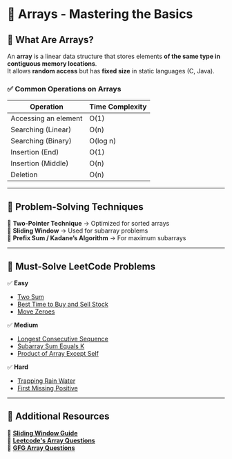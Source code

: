 # 📂 Arrays - Mastering the Basics  

## **📌 What Are Arrays?**  
An **array** is a linear data structure that stores elements **of the same type in contiguous memory locations**.  
It allows **random access** but has **fixed size** in static languages (C, Java).  

### **✅ Common Operations on Arrays**
| Operation  | Time Complexity |
|------------|---------------|
| Accessing an element | O(1) |
| Searching (Linear) | O(n) |
| Searching (Binary) | O(log n) |
| Insertion (End) | O(1) |
| Insertion (Middle) | O(n) |
| Deletion | O(n) |

---

## **📌 Problem-Solving Techniques**
🔹 **Two-Pointer Technique** → Optimized for sorted arrays  
🔹 **Sliding Window** → Used for subarray problems  
🔹 **Prefix Sum / Kadane’s Algorithm** → For maximum subarrays  

---

## **📌 Must-Solve LeetCode Problems**
✅ **Easy**
- [Two Sum](https://leetcode.com/problems/two-sum/)  
- [Best Time to Buy and Sell Stock](https://leetcode.com/problems/best-time-to-buy-and-sell-stock/)  
- [Move Zeroes](https://leetcode.com/problems/move-zeroes/)  

✅ **Medium**
- [Longest Consecutive Sequence](https://leetcode.com/problems/longest-consecutive-sequence/)  
- [Subarray Sum Equals K](https://leetcode.com/problems/subarray-sum-equals-k/)  
- [Product of Array Except Self](https://leetcode.com/problems/product-of-array-except-self/)  

✅ **Hard**
- [Trapping Rain Water](https://leetcode.com/problems/trapping-rain-water/)  
- [First Missing Positive](https://leetcode.com/problems/first-missing-positive/)  

---

## **📌 Additional Resources**
📜 **[Sliding Window Guide](https://www.geeksforgeeks.org/window-sliding-technique/)**  
📜 **[Leetcode's Array Questions](https://leetcode.com/tag/array/)**  
📜 **[GFG Array Questions](https://www.geeksforgeeks.org/top-50-array-coding-problems-for-interviews/)**
